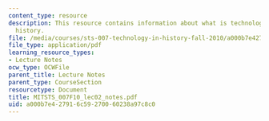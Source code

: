 ```yaml
---
content_type: resource
description: This resource contains information about what is technology? What is
  history.
file: /media/courses/sts-007-technology-in-history-fall-2010/a000b7e427916c59270060238a97c8c0_MITSTS_007F10_lec02_notes.pdf
file_type: application/pdf
learning_resource_types:
- Lecture Notes
ocw_type: OCWFile
parent_title: Lecture Notes
parent_type: CourseSection
resourcetype: Document
title: MITSTS_007F10_lec02_notes.pdf
uid: a000b7e4-2791-6c59-2700-60238a97c8c0
---
```

